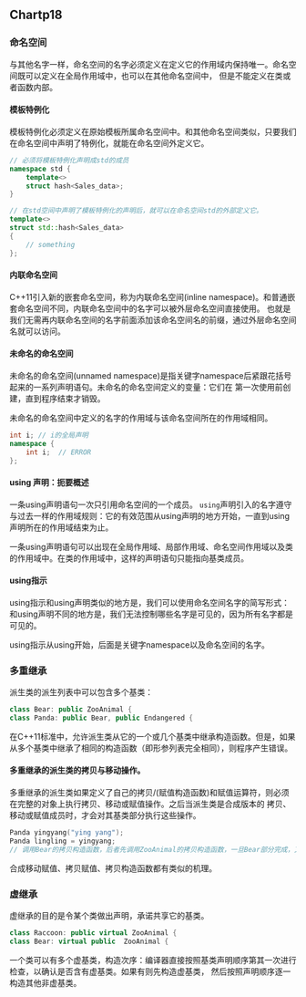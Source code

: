 ## Chartp18

### 命名空间
与其他名字一样，命名空间的名字必须定义在定义它的作用域内保持唯一。命名空间既可以定义在全局作用域中，也可以在其他命名空间中，
但是不能定义在类或者函数内部。

#### 模板特例化
模板特例化必须定义在原始模板所属命名空间中。和其他命名空间类似，只要我们在命名空间中声明了特例化，就能在命名空间外定义它。

```c++
// 必须将模板特例化声明成std的成员
namespace std {
	template<>
	struct hash<Sales_data>;
}

// 在std空间中声明了模板特例化的声明后，就可以在命名空间std的外部定义它。
template<>
struct std::hash<Sales_data>
{
	// something
};
```

#### 内联命名空间
C++11引入新的嵌套命名空间，称为内联命名空间(inline namespace)。和普通嵌套命名空间不同，内联命名空间中的名字可以被外层命名空间直接使用。
也就是我们无需再内联命名空间的名字前面添加该命名空间名的前缀，通过外层命名空间名就可以访问。

#### 未命名的命名空间
未命名的命名空间(unnamed namespace)是指关键字namespace后紧跟花括号起来的一系列声明语句。未命名的命名空间定义的变量：它们在
第一次使用前创建，直到程序结束才销毁。

未命名的命名空间中定义的名字的作用域与该命名空间所在的作用域相同。
```c++
int i; // i的全局声明
namespace {
	int i; 	// ERROR
};
```

#### using 声明：扼要概述
一条using声明语句一次只引用命名空间的一个成员。
`using`声明引入的名字遵守与过去一样的作用域规则：它的有效范围从using声明的地方开始，一直到using声明所在的作用域结束为止。

一条using声明语句可以出现在全局作用域、局部作用域、命名空间作用域以及类的作用域中。在类的作用域中，这样的声明语句只能指向基类成员。

#### using指示
using指示和using声明类似的地方是，我们可以使用命名空间名字的简写形式：和using声明不同的地方是，我们无法控制哪些名字是可见的，因为所有名字都是可见的。


using指示从using开始，后面是关键字namespace以及命名空间的名字。

### 多重继承

派生类的派生列表中可以包含多个基类：
```c++
class Bear: public ZooAnimal {
class Panda: public Bear, public Endangered {
```

在C++11标准中，允许派生类从它的一个或几个基类中继承构造函数。但是，如果从多个基类中继承了相同的构造函数（即形参列表完全相同），则程序产生错误。

#### 多重继承的派生类的拷贝与移动操作。

多重继承的派生类如果定义了自己的拷贝/(赋值构造函数)和赋值运算符，则必须在完整的对象上执行拷贝、移动或赋值操作。之后当派生类是合成版本的
拷贝、移动或赋值成员时，才会对其基类部分执行这些操作。
```c++
Panda yingyang("ying yang");
Panda lingling = yingyang;
// 调用Bear的拷贝构造函数，后者先调用ZooAnimal的拷贝构造函数，一旦Bear部分完成，又调用Endangered的拷贝构造函数
```

合成移动赋值、拷贝赋值、拷贝构造函数都有类似的机理。

### 虚继承
虚继承的目的是令某个类做出声明，承诺共享它的基类。
```c++
class Raccoon: public virtual ZooAnimal {
class Bear: virtual public  ZooAnimal {
```
一个类可以有多个虚基类，构造次序：编译器直接按照基类声明顺序第其一次进行检查，以确认是否含有虚基类。如果有则先构造虚基类，
然后按照声明顺序逐一构造其他非虚基类。


